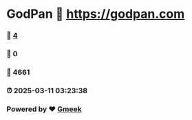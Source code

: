# GodPan :link: https://godpan.com 
### :page_facing_up: [4](https://godpan.com/tag.html) 
### :speech_balloon: 0 
### :hibiscus: 4661 
### :alarm_clock: 2025-03-11 03:23:38 
### Powered by :heart: [Gmeek](https://github.com/Meekdai/Gmeek)
